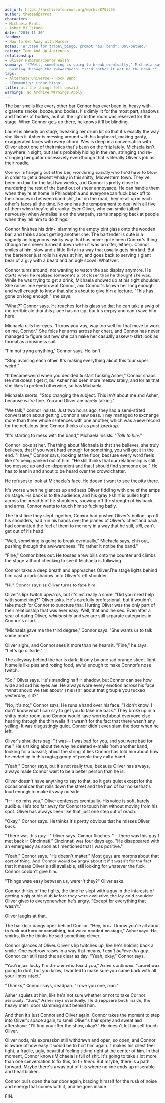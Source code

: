 ```yaml
---
ao3_url: https://archiveofourown.org/works/8703295
author: thedeadparrot
characters:
- Michaela Pratt
- Asher Millstone
date: '2016-11-30'
fandom:
- How to Get Away with Murder
notes: 'Written for trope\_bingo, prompt "au: band". Un\-betaed.'
rating: Teen And Up Audiences
relationship:
- Oliver Hampton/Connor Walsh
summary: '*"Well, something is going to break eventually," Michaela says, chin out,
  pushing through the awkwardness. "I''d rather it not be the band."*'
tags:
- Alternate Universe - Rock Band
- 'Community: trope_bingo'
title: all the things left unsaid
warnings: No Archive Warnings Apply
---
```


The bar smells like every other bar Connor has ever been in, heavy with cigarette smoke, booze, and bodies. It's dimly lit for the most part, shadows and flashes of bodies, as if all the light in the room was reserved for the stage. When Connor gets up there, he knows it'll be blinding. 

Laurel is already on stage, tweaking her drum kit so that it's exactly the way she likes it. Asher is messing around with his keyboard, making goofy, exaggerated faces with every chord. Wes is deep in a conversation with Oliver about one of their mics that's been on the fritz lately. Michaela isn't anywhere in sight, but she's probably hiding in the van, stringing and re\-stringing her guitar obsessively even though that is literally Oliver's job as their roadie.

Connor is hanging out at the bar, wondering exactly who he'd have to blow in order to get a decent whisky in this shitty, Midwestern town. They've been on tour for the last two weeks, and Connor is pretty close to murdering the rest of the band out of sheer annoyance. He can handle them when they're at home in Philadelphia and everyone can fuck back off to their houses in between band shit, but on the road, they're all up in each other's faces all the time. No one has the temperament to deal with all five of them when they're all cranky. Even Oliver, who can smile (albeit nervously) when Annalise is on the warpath, starts snapping back at people when they tell him to do things.

Connor finishes his drink, slamming the empty pint glass onto the wooden bar, and thinks about getting another one. The bartender is cute in a vaguely androgynous twinky way that has never quite been Connor's thing (though he's never turned it down when it was on offer, either). Connor smiles at him, slow and a little flirty in a way that usually gets him laid. But the bartender just rolls his eyes at him, and goes back to serving a giant bear of a guy with a beard and an ugly scowl. Whatever.

Connor turns around, not wanting to watch the sad display anymore. He starts when he realizes someone's a lot closer than he thought she was. While he was trying to get a drink, Michaela showed up at his right shoulder. She raises one eyebrow at Connor, and Connor's known her long enough and well enough to know that she's about to give him a lecture. "This has gone on long enough," she says.

"What?" Connor says. He reaches for his glass so that he can take a swig of the terrible ale that this place has on tap, but it's empty and can't save him here.

Michaela rolls her eyes. "I know you way, way too well for that move to work on me, Connor." She folds her arms across her chest, and Connor has never managed to figure out how she can make her casually askew t\-shirt look as formal as a business suit.

"I'm not trying anything," Connor says. He isn't.

"Stop avoiding each other. It's making everything about this tour super weird."

"It became weird when you decided to start fucking Asher," Connor snaps. He still doesn't get it, but Asher has been more mellow lately, and for all that she likes to pretend otherwise, so has Michaela.

Michaela snorts. "Stop changing the subject. This isn't about me and Asher, because *we're* fine. You and Oliver are barely talking."

"We talk," Connor insists. Just two hours ago, they had a semi\-stilted conversation about getting Connor a new bass. They managed to exchange more than three whole sentences with one another, which was a new record for the nebulous time Connor thinks of as *post\-breakup*.

"It's starting to mess with the band," Michaela insists. "*Talk to him.*"

Connor looks at her. The thing about Michaela is that she believes, she truly believes, that if you work hard enough for something, you will get it in the end. "I have," Connor says, looking at the floor, because every word feels like it's being yanked out of him. "He still thinks that our relationship is still too messed up and co\-dependent and that I should find someone else." He has to lean in and shout to be heard over the crowd chatter.

He refuses to look at Michaela's face. He doesn't want to see the pity there.

It's worse when he glances up and sees Oliver fiddling with one of the amps on stage. His back is to the audience, and his gray t\-shirt is pulled tight across the breadth of his shoulders, showing off the strength of his back and arms. Connor wants to touch him so fucking badly.

The first time they slept together, Connor had pushed Oliver's button\-up off his shoulders, had run his hands over the planes of Oliver's chest and back, had committed the feel of them to memory in a way that he still, *still*, can't get out of his head.

"Well, something is going to break eventually," Michaela says, chin out, pushing through the awkwardness. "I'd rather it not be the band."

"Fine," Connor bites out. He tosses a few bills onto the counter and climbs the stage without checking to see if Michaela is following.

Connor takes a deep breath and approaches Oliver.The stage lights behind him cast a dark shadow onto Oliver's left shoulder.

"Hi," Connor says as Oliver turns to face him.

Oliver's lips twitch upwards, but it's not really a smile. "Did you need help with something?" Oliver asks. He's carefully professional, but it wouldn't take much for Connor to puncture that. Hurting Oliver was the only part of their relationship that was ever easy. Well, that and the sex. Even after a year of dating Oliver, *relationship* and *sex* are still separate categories in Connor's mind.

"Michaela gave me the third degree," Connor says. "She wants us to talk some more."

Oliver sighs, and Connor sees it more than he hears it. "Fine," he says. "Let's go outside."

The alleyway behind the bar is dark, lit only by one sad orange street\-light. It smells like piss and rotting food, awful enough to make Connor's nose twitch.

"So," Oliver says. He's standing half in shadow, but Connor can see how wide and sad his eyes are. He always wore every emotion across his face. "What should we talk about? This isn't about that groupie you fucked yesterday, is it?"

"No, it's not," Connor says. He runs a hand over his face. "I don't know. I don't know what I can say to get you to take me back." They broke up in a shitty motel room, and Connor would have worried about everyone else hearing through the thin walls if it wasn't for the fact that there wasn't any yelling. It was disgustingly quiet. Connor didn't even slam the door when he left.

Oliver's shoulders sag. "It was\-\- I was bad for you, and you were bad for me." He's talking about the way he deleted e\-mails from another band, looking for a bassist; about the string of lies Connor has told him about how he ended up in this ragtag group of people they call a band.

"Yeah," Connor says, but it's not really true, because Oliver has always, always made Connor want to be a better person than he is.

Oliver doesn't have anything to say to that, so it gets quiet except for the occasional car that rolls down the street and the hum of bar noise that's loud enough to make its way outside.

"I\-\- I do miss you," Oliver confesses eventually. His voice is soft, barely audible. He's too far away for Connor to touch him without moving from his spot. Oliver has always been like that, just one step out of reach.

"Okay," Connor says. He thinks it's pretty obvious that he misses Oliver back.

"There was this guy\-\-" Oliver says. Connor flinches. "\-\- there was this guy I met back in Cincinnati." Cincinnati was four days ago. "He disappeared with an emergency as soon as I mentioned that I was positive."

"Yeah," Connor says. "He doesn't matter." Most guys are morons about that sort of thing. And Connor would be angry about it if it wasn't for the fact that it means Oliver's still available, still looking for whatever the fuck Connor couldn't give him.

"Things were easy between us, weren't they?" Oliver asks.

Connor thinks of the fights, the time he slept with a guy in the interests of getting a gig at his club before they were exclusive, the icy cold shoulder Oliver gives to everyone when he's angry. "Except for everything that wasn't."

Oliver laughs at that.

The bar door bangs open behind Connor. "Hey, bros. I know you're all about to fuck out here or something, but we're needed on stage," Asher says. He smirks, like he thinks he said something clever.

Connor glances at Oliver. Oliver's lip twitches up, like he's holding back a smile. One eyebrow raises in a way that means, *I can't believe this guy.* Connor can still read that as clear as day. "Yeah, okay," Connor says.

"You're just lucky I'm the one who found you," Asher continues. "Laurel was going to do it, but you know, I wanted to make sure you came back with all your limbs intact."

"Thanks," Connor says, deadpan. "I owe you one, man."

Asher squints at him, like he's not sure whether or not to take Connor seriously. "Sure," Asher says eventually. He disappears back inside, the heavy metal door slamming shut behind him.

And then it's just Connor and Oliver again. Connor takes the moment to step into Oliver's space again, to smell Oliver's hair spray and sweat and aftershave. "I'll find you after the show, okay?" He doesn't let himself touch Oliver.

Oliver nods, his expression still withdrawn and open, so open, and Connor is aware of how easy it would be to hurt him again. It makes his chest feel tight, a fragile, ugly, beautiful feeling sitting right at the center of him. In that moment, Connor knows Michaela is full of shit. It's going to take a lot more than one conversation to fix this, to fix *them*. But maybe, there is a path forward. Maybe there's a way out of this where no one ends up miserable and heartbroken.

Connor pulls open the bar door again, bracing himself for the rush of noise and energy that comes with it, and he goes inside.

FIN.